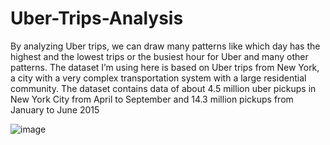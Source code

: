 # Uber-Trips-Analysis
By analyzing Uber trips, we can draw many patterns like which day has the highest and the lowest trips or the busiest hour for Uber and many other patterns. The dataset I’m using here is based on Uber trips from New York, a city with a very complex transportation system with a large residential community.  The dataset contains data of about 4.5 million uber pickups in New York City from April to September and 14.3 million pickups from January to June 2015

![image](https://user-images.githubusercontent.com/81960341/122547529-d89a9280-d04d-11eb-9119-e5d43411b284.png)
